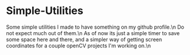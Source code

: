 # Simple-Utilities
Some simple utilities I made to have something on my github profile.\n
Do not expect much out of them.\n
As of now its just a simple timer to save some space here and there, and a simpler way of getting screen coordinates for a couple openCV projects I'm working on.\n
